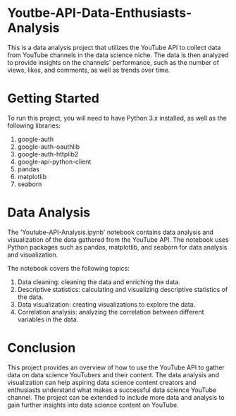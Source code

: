 # Youtbe-API-Data-Enthusiasts-Analysis

This is a data analysis project that utilizes the YouTube API to collect data from YouTube channels in the data science niche. The data is then analyzed to provide insights on the channels' performance, such as the number of views, likes, and comments, as well as trends over time.

# Getting Started

To run this project, you will need to have Python 3.x installed, as well as the following libraries:

1. google-auth
2. google-auth-oauthlib
3. google-auth-httplib2
4. google-api-python-client
5. pandas
6. matplotlib
7. seaborn

# Data Analysis

The 'Youtube-API-Analysis.ipynb' notebook contains data analysis and visualization of the data gathered from the YouTube API. The notebook uses Python packages such as pandas, matplotlib, and seaborn for data analysis and visualization.

The notebook covers the following topics:

1. Data cleaning: cleaning the data and enriching the data.
2. Descriptive statistics: calculating and visualizing descriptive statistics of the data.
3. Data visualization: creating visualizations to explore the data.
4. Correlation analysis: analyzing the correlation between different variables in the data.

# Conclusion

This project provides an overview of how to use the YouTube API to gather data on data science YouTubers and their content. The data analysis and visualization can help aspiring data science content creators and enthusiasts understand what makes a successful data science YouTube channel. The project can be extended to include more data and analysis to gain further insights into data science content on YouTube.
